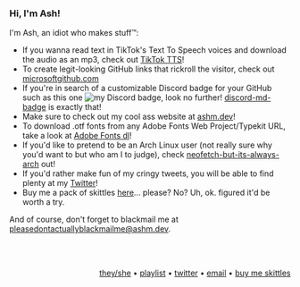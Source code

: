 ### Hi, I'm Ash!

I'm Ash, an idiot who makes stuff™:

- If you wanna read text in TikTok's Text To Speech voices and download the audio as an mp3, check out [TikTok TTS](https://ashm.dev/tiktok-tts)!
- To create legit-looking GitHub links that rickroll the visitor, check out [microsoftgithub.com](https://microsoftgithub.com/usage)
- If you're in search of a customizable Discord badge for your GitHub such as this one ![my Discord badge](https://dcbadge.vercel.app/api/shield/406125028065804289?style=flat), look no further! [discord-md-badge](https://github.com/ashmonty/discord-md-badge) is exactly that!
- Make sure to check out my cool ass website at [ashm.dev](https://ashm.dev/)!
- To download .otf fonts from any Adobe Fonts Web Project/Typekit URL, take a look at [Adobe Fonts dl](https://ashm.dev/adobe-fonts-dl)!
- If you'd like to pretend to be an Arch Linux user (not really sure why you'd want to but who am I to judge), check [neofetch-but-its-always-arch](https://github.com/ashmonty/neofetch-but-its-always-arch) out!
- If you'd rather make fun of my cringy tweets, you will be able to find plenty at my [Twitter](https://twitter.com/ashmlnt)!
- Buy me a pack of skittles [here](https://www.buymeacoffee.com/ashm)... please? No? Uh, ok. figured it'd be worth a try.

And of course, don't forget to blackmail me at [pleasedontactuallyblackmailme@ashm.dev](mailto:pleasedontactuallyblackmailme@ashm.dev).

<br />
<br />
<p align="right"><a target="_blank" href="https://en.pronouns.page/@ashm">they/she</a> • <a target="_blank" href="https://open.spotify.com/playlist/5rx5PZoWqEeaoivwz350Ki?si=9a4197f4dddb40f1">playlist</a> • <a target="_blank" href="https://twitter.com/ashmlnt">twitter</a> • <a target="_blank" href="mailto:hey@ashm.dev">email</a> • <a target="_blank" href="https://www.buymeacoffee.com/ashm">buy me skittles</a></p>
